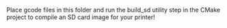  Place gcode files in this folder and run the build_sd utility step in the CMake project to compile an SD card image for your printer!
 
